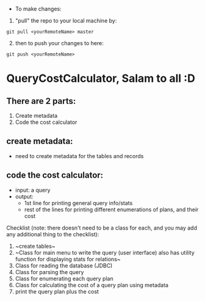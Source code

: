 - To make changes:
1) "pull" the repo to your local machine by:
```
git pull <yourRemoteName> master 
```
2) then to push your changes to here:
```
git push <yourRemoteName>
```     
# QueryCostCalculator, Salam to all :D
## There are 2 parts: 
1) Create metadata
2) Code the cost calculator 
## create metadata:
- need to create metadata for the tables and records
## code the cost calculator:
- input: a query
- output:
  - 1st line for printing general query info/stats
  - rest of the lines for printing different enumerations of plans, and their cost 

Checklist (note: there doesn't need to be a class for each, and you may add any additional thing to the checklist):

1) ~create tables~
2) ~Class for main menu to write the query (user interface) also has utility function for displaying stats for relations~
3) Class for reading the database (JDBC)
4) Class for parsing the query
5) Class for enumerating each query plan
6) Class for calculating the cost of a query plan using metadata
7) print the query plan plus the cost




